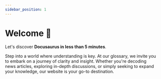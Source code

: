 ```yaml
---
sidebar_position: 1
---
```


# Welcome 👋

Let's discover **Docusaurus in less than 5 minutes**.  
  
Step into a world where understanding is key. At our glossary, we invite you to embark on a journey of clarity and insight. Whether you're decoding news articles, exploring in-depth discussions, or simply seeking to expand your knowledge, our website is your go-to destination.
